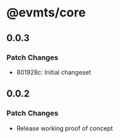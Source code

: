 # @evmts/core

## 0.0.3

### Patch Changes

- 801928c: Initial changeset

## 0.0.2

### Patch Changes

- Release working proof of concept
